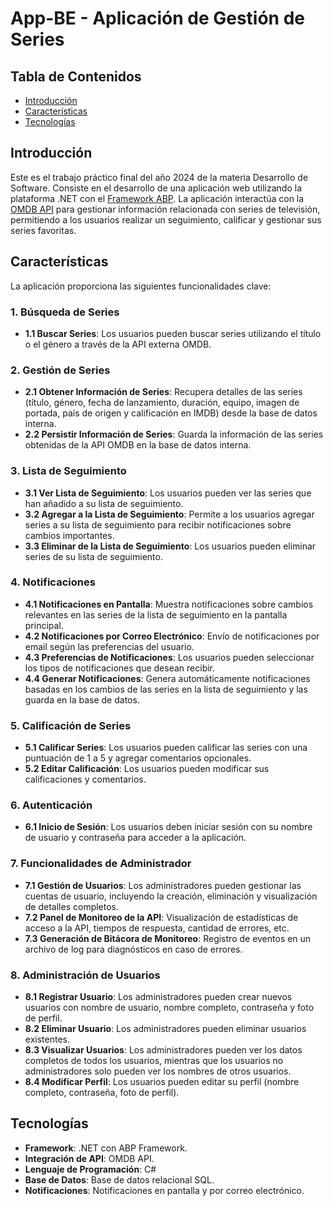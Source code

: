 # App-BE - Aplicación de Gestión de Series


## Tabla de Contenidos
- [Introducción](#introducción)
- [Características](#características)
- [Tecnologías](#tecnologías)

## Introducción

Este es el trabajo práctico final del año 2024 de la materia Desarrollo de Software. Consiste en el desarrollo de una aplicación web utilizando la plataforma .NET con el [Framework ABP](https://abp.io/). La aplicación interactúa con la [OMDB API](http://www.omdbapi.com/) para gestionar información relacionada con series de televisión, permitiendo a los usuarios realizar un seguimiento, calificar y gestionar sus series favoritas.

## Características

La aplicación proporciona las siguientes funcionalidades clave:

### 1. **Búsqueda de Series**
- **1.1 Buscar Series**: Los usuarios pueden buscar series utilizando el título o el género a través de la API externa OMDB.

### 2. **Gestión de Series**
- **2.1 Obtener Información de Series**: Recupera detalles de las series (título, género, fecha de lanzamiento, duración, equipo, imagen de portada, país de origen y calificación en IMDB) desde la base de datos interna.
- **2.2 Persistir Información de Series**: Guarda la información de las series obtenidas de la API OMDB en la base de datos interna.

### 3. **Lista de Seguimiento**
- **3.1 Ver Lista de Seguimiento**: Los usuarios pueden ver las series que han añadido a su lista de seguimiento.
- **3.2 Agregar a la Lista de Seguimiento**: Permite a los usuarios agregar series a su lista de seguimiento para recibir notificaciones sobre cambios importantes.
- **3.3 Eliminar de la Lista de Seguimiento**: Los usuarios pueden eliminar series de su lista de seguimiento.

### 4. **Notificaciones**
- **4.1 Notificaciones en Pantalla**: Muestra notificaciones sobre cambios relevantes en las series de la lista de seguimiento en la pantalla principal.
- **4.2 Notificaciones por Correo Electrónico**: Envío de notificaciones por email según las preferencias del usuario.
- **4.3 Preferencias de Notificaciones**: Los usuarios pueden seleccionar los tipos de notificaciones que desean recibir.
- **4.4 Generar Notificaciones**: Genera automáticamente notificaciones basadas en los cambios de las series en la lista de seguimiento y las guarda en la base de datos.

### 5. **Calificación de Series**
- **5.1 Calificar Series**: Los usuarios pueden calificar las series con una puntuación de 1 a 5 y agregar comentarios opcionales.
- **5.2 Editar Calificación**: Los usuarios pueden modificar sus calificaciones y comentarios.

### 6. **Autenticación**
- **6.1 Inicio de Sesión**: Los usuarios deben iniciar sesión con su nombre de usuario y contraseña para acceder a la aplicación.

### 7. **Funcionalidades de Administrador**
- **7.1 Gestión de Usuarios**: Los administradores pueden gestionar las cuentas de usuario, incluyendo la creación, eliminación y visualización de detalles completos.
- **7.2 Panel de Monitoreo de la API**: Visualización de estadísticas de acceso a la API, tiempos de respuesta, cantidad de errores, etc.
- **7.3 Generación de Bitácora de Monitoreo**: Registro de eventos en un archivo de log para diagnósticos en caso de errores.

### 8. **Administración de Usuarios**
- **8.1 Registrar Usuario**: Los administradores pueden crear nuevos usuarios con nombre de usuario, nombre completo, contraseña y foto de perfil.
- **8.2 Eliminar Usuario**: Los administradores pueden eliminar usuarios existentes.
- **8.3 Visualizar Usuarios**: Los administradores pueden ver los datos completos de todos los usuarios, mientras que los usuarios no administradores solo pueden ver los nombres de otros usuarios.
- **8.4 Modificar Perfil**: Los usuarios pueden editar su perfil (nombre completo, contraseña, foto de perfil).

## Tecnologías
- **Framework**: .NET con ABP Framework.
- **Integración de API**: OMDB API.
- **Lenguaje de Programación**: C#
- **Base de Datos**: Base de datos relacional SQL.
- **Notificaciones**: Notificaciones en pantalla y por correo electrónico.

